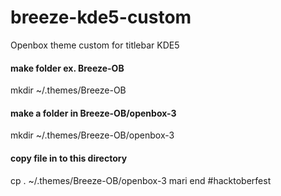 # breeze-kde5-custom
Openbox theme custom for titlebar KDE5
#### make folder ex. Breeze-OB
mkdir ~/.themes/Breeze-OB
#### make a folder in Breeze-OB/openbox-3
mkdir ~/.themes/Breeze-OB/openbox-3
#### copy file in to this directory
cp . ~/.themes/Breeze-OB/openbox-3
mari
end
#hacktoberfest
